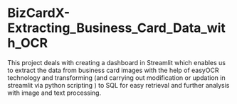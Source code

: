 # BizCardX-Extracting_Business_Card_Data_with_OCR
This project deals with creating a dashboard in Streamlit which enables us to extract the data from business card images with the help of easyOCR technology and transforming (and carrying out modification or updation in streamlit via python scripting ) to SQL for easy retrieval and further analysis with image and text processing.
